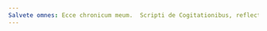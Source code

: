 ```yaml
---
Salvete omnes: Ecce chronicum meum.  Scripti de Cogitationibus, reflectionibus, speris meis continentur his paginis.  Latine scripsit modo ut abilitates meae exercitentur
---
```


